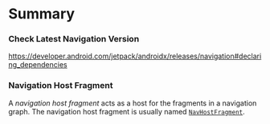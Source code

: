 Summary
============================

### Check Latest Navigation Version

https://developer.android.com/jetpack/androidx/releases/navigation#declaring_dependencies

### Navigation Host Fragment

A *navigation host fragment* acts as a host for the fragments in a navigation graph. The navigation host fragment is usually named [`NavHostFragment`](https://developer.android.com/reference/androidx/navigation/fragment/NavHostFragment).

